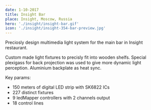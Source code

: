 ```yaml
---
date: 1-10-2017
title: Insight Bar
place: Insight, Moscow, Russia
hero: './insight/insight-bar.gif'
icon: './insight/insight-354-bar-preview.jpg'
---
```


Preciosly design multimedia light system for the main bar in Insight restaurant.

Custom made light fixtures to precisly fit into wooden shelfs. Special plexigass for back projection was used to give more dynamic light perception. Aluminium backplate as heat sync.

Key params:

- 150 meters of digital LED strip with SK6822 ICs
- 227 distinct fixtures
- 9 ledMapper controllers with 2 channels output
- 18 control lines
